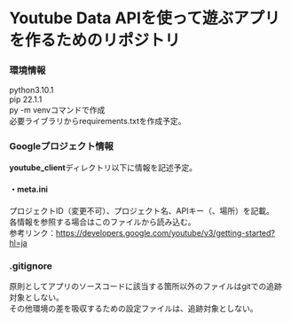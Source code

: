 # Youtube Data APIを使って遊ぶアプリを作るためのリポジトリ

### 環境情報
python3.10.1<br>
pip 22.1.1<br>
py -m venvコマンドで作成<br>
必要ライブラリからrequirements.txtを作成予定。

### Googleプロジェクト情報
<b>youtube_client</b>ディレクトリ以下に情報を記述予定。
#### ・meta.ini
プロジェクトID（変更不可）、プロジェクト名、APIキー（、場所）を記載。<br>
各情報を参照する場合はこのファイルから読み込む。<br>
参考リンク：https://developers.google.com/youtube/v3/getting-started?hl=ja

### .gitignore
原則としてアプリのソースコードに該当する箇所以外のファイルはgitでの追跡対象としない。<br>
その他環境の差を吸収するための設定ファイルは、追跡対象としない。

